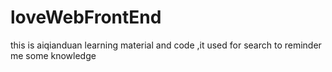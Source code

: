 # loveWebFrontEnd
this is aiqianduan learning material and code ,it used for search to reminder me some knowledge
